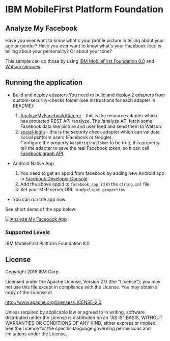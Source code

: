 IBM MobileFirst Platform Foundation
===================================

## Analyze My Facebook 
Have you ever want to know what's your profile picture in telling about your age or gender?
Have you ever want to know what's your Facebook feed is telling about your personality? Or about your tone?

This sample can do those by using [IBM MobileFirst Foundation 8.0](https://developer.ibm.com/mobilefirstplatform/) and [Watson services](http://www.ibm.com/smarterplanet/us/en/ibmwatson/developercloud/services-catalog.html).
 
## Running the application
 * Build and deploy adapters
    You need to build and deploy 2 adapters from custom-security-checks folder (see instructions for each adapter in README):
    1. [AnalyzeMyFacebookAdapter](../AnalyzeMyFacebookAdapter/README.md) - this is the resource adapter which has protected REST API /analyze.  The /analyze API fetch some Facebook data like picture and user feed and send them to Watson.
    2. [social-login](../../../social-login/README.md) - this is the security check adapter which can validate social platform users (Facebook or Google).  
    Configure the property `keepOriginalToken` to be true, this property tell the adapter to save the real Facebook token, so it can call [Facebook graph API](https://developers.facebook.com/docs/graph-api). 
 
 * Android Native App
    1. You need to get an appId from facebook by adding new Android app in [Facebook Developer Console](https://developers.facebook.com/)
    2. Add the above appId to `facebook_app_id` in the `string.xml` file
    3. Set your MFP server URL in `mfpclient.properties`
    
  * You can run the app now.
  
  See short demo of the app below:
  
  [![Analyze My Facebook App](http://img.youtube.com/vi/-cz12GzX1ho/0.jpg)](http://www.youtube.com/watch?v=-cz12GzX1ho)

### Supported Levels
IBM MobileFirst Platform Foundation 8.0

## License
Copyright 2016 IBM Corp.

Licensed under the Apache License, Version 2.0 (the "License");
you may not use this file except in compliance with the License.
You may obtain a copy of the License at

http://www.apache.org/licenses/LICENSE-2.0

Unless required by applicable law or agreed to in writing, software
distributed under the License is distributed on an "AS IS" BASIS,
WITHOUT WARRANTIES OR CONDITIONS OF ANY KIND, either express or implied.
See the License for the specific language governing permissions and
limitations under the License.